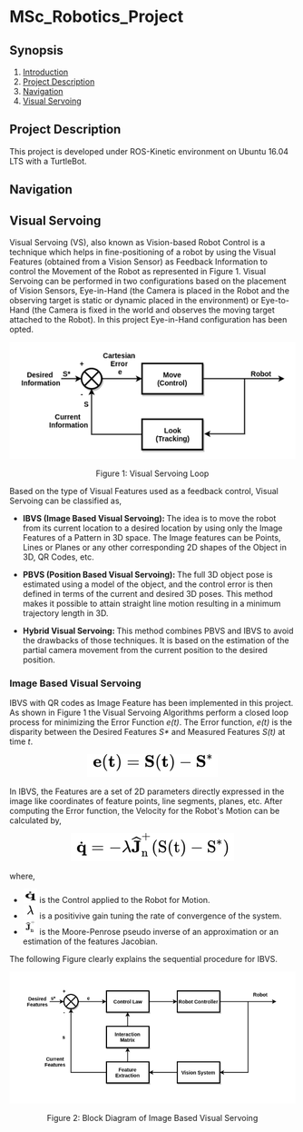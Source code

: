 # MSc_Robotics_Project

## Synopsis
  1. [Introduction](#introduction)
  2. [Project Description](#project-description)
  3. [Navigation](#navigation)
  4. [Visual Servoing](#visual-servoing)
  
## Project Description
This project is developed under ROS-Kinetic environment on Ubuntu 16.04 LTS with a TurtleBot. 

## Navigation

## Visual Servoing
Visual Servoing (VS), also known as Vision-based Robot Control is a technique which helps in fine-positioning of a robot by using the Visual Features (obtained from a Vision Sensor) as Feedback Information to control the Movement of the Robot as represented in Figure 1. Visual Servoing can be performed in two configurations based on the placement of Vision Sensors, Eye-in-Hand (the Camera is placed in the Robot and the observing target is static or dynamic placed in the environment) or Eye-to-Hand (the Camera is fixed in the world and observes the moving target attached to the Robot). In this project Eye-in-Hand configuration has been opted.  

<p align="center">
  <img src="/Images/VS.png" alt="Visual Servoing Loop" />
</p>
<p align="center">
  Figure 1: Visual Servoing Loop
</p>

Based on the type of Visual Features used as a feedback control, Visual Servoing can be classified as,

- <b> IBVS (Image Based Visual Servoing): </b> The idea is to move the robot from its current location to a desired location
by using only the Image Features of a Pattern in 3D space. The Image features can be Points, Lines or Planes or any other corresponding 2D shapes of the Object in 3D, QR Codes, etc.

- <b> PBVS (Position Based Visual Servoing): </b> The full 3D object pose is estimated using a model of the object, and the control error is then defined in terms of the current and desired 3D poses. This method makes it possible to attain straight line motion resulting in a minimum trajectory length in 3D. 

- <b> Hybrid Visual Servoing: </b> This method combines PBVS and IBVS to avoid the drawbacks of those techniques. It is based on the estimation of the partial camera movement from the current position to the desired position.

### Image Based Visual Servoing
IBVS with QR codes as Image Feature has been implemented in this project. As shown in Figure 1 the Visual Servoing Algorithms perform a closed loop process for minimizing the Error Function <i>e(t)</i>. The Error function, <i>e(t)</i> is the disparity between the Desired Features <i>S*</i> and Measured Features <i>S(t)</i> at time <i>t</i>.

<p align="center">
  <img src="/Images/Error.png" alt="Error" /> 
</p>

In IBVS, the Features are a set of 2D parameters directly expressed in the image like coordinates of feature points, line segments, planes, etc. After computing the Error function, the Velocity for the Robot's Motion can be calculated by,

<p align="center">
   <img src="/Images/Control-Law.png" alt="Control Law" />
</p>

where,
 - <img src="/Images/Vel.png" width="25" height="25" alt="Velocity" /> is the Control applied to the Robot for Motion.
 - <img src="/Images/Lambda.png" width="25" height="25" alt="Lambda" /> is a positivive gain tuning the rate of convergence of the system.
 - <img src="/Images/Pseudo-Inverse.png" width="25" height="25" alt="Jacobaian Matrix" /> is the Moore-Penrose pseudo inverse of an approximation or an estimation of the features Jacobian. 
 
The following Figure clearly explains the sequential procedure for IBVS.

<p align="center">
   <img src="/Images/IBVS.png" alt="IBVS" />
</p>
<p align="center">
   Figure 2: Block Diagram of Image Based Visual Servoing
</p>
